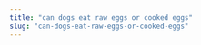```yaml
---
title: "can dogs eat raw eggs or cooked eggs"
slug: "can-dogs-eat-raw-eggs-or-cooked-eggs"
---
```


